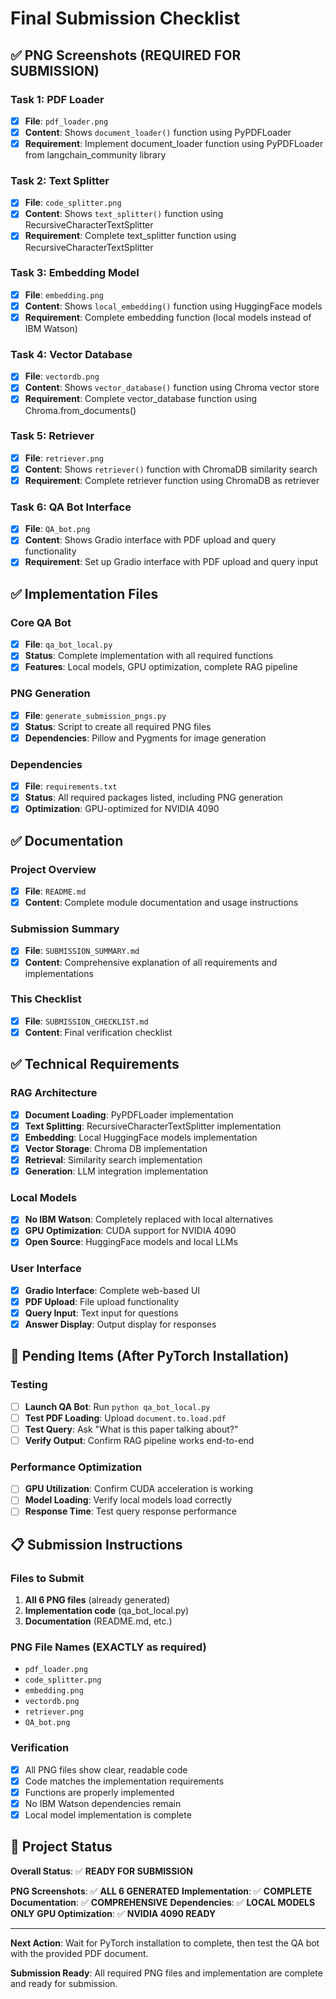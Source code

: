 # Final Submission Checklist

## ✅ PNG Screenshots (REQUIRED FOR SUBMISSION)

### Task 1: PDF Loader
- [x] **File**: `pdf_loader.png`
- [x] **Content**: Shows `document_loader()` function using PyPDFLoader
- [x] **Requirement**: Implement document_loader function using PyPDFLoader from langchain_community library

### Task 2: Text Splitter  
- [x] **File**: `code_splitter.png`
- [x] **Content**: Shows `text_splitter()` function using RecursiveCharacterTextSplitter
- [x] **Requirement**: Complete text_splitter function using RecursiveCharacterTextSplitter

### Task 3: Embedding Model
- [x] **File**: `embedding.png`  
- [x] **Content**: Shows `local_embedding()` function using HuggingFace models
- [x] **Requirement**: Complete embedding function (local models instead of IBM Watson)

### Task 4: Vector Database
- [x] **File**: `vectordb.png`
- [x] **Content**: Shows `vector_database()` function using Chroma vector store
- [x] **Requirement**: Complete vector_database function using Chroma.from_documents()

### Task 5: Retriever
- [x] **File**: `retriever.png`
- [x] **Content**: Shows `retriever()` function with ChromaDB similarity search
- [x] **Requirement**: Complete retriever function using ChromaDB as retriever

### Task 6: QA Bot Interface
- [x] **File**: `QA_bot.png`
- [x] **Content**: Shows Gradio interface with PDF upload and query functionality
- [x] **Requirement**: Set up Gradio interface with PDF upload and query input

## ✅ Implementation Files

### Core QA Bot
- [x] **File**: `qa_bot_local.py`
- [x] **Status**: Complete implementation with all required functions
- [x] **Features**: Local models, GPU optimization, complete RAG pipeline

### PNG Generation
- [x] **File**: `generate_submission_pngs.py`
- [x] **Status**: Script to create all required PNG files
- [x] **Dependencies**: Pillow and Pygments for image generation

### Dependencies
- [x] **File**: `requirements.txt`
- [x] **Status**: All required packages listed, including PNG generation
- [x] **Optimization**: GPU-optimized for NVIDIA 4090

## ✅ Documentation

### Project Overview
- [x] **File**: `README.md`
- [x] **Content**: Complete module documentation and usage instructions

### Submission Summary
- [x] **File**: `SUBMISSION_SUMMARY.md`
- [x] **Content**: Comprehensive explanation of all requirements and implementations

### This Checklist
- [x] **File**: `SUBMISSION_CHECKLIST.md`
- [x] **Content**: Final verification checklist

## ✅ Technical Requirements

### RAG Architecture
- [x] **Document Loading**: PyPDFLoader implementation
- [x] **Text Splitting**: RecursiveCharacterTextSplitter implementation  
- [x] **Embedding**: Local HuggingFace models implementation
- [x] **Vector Storage**: Chroma DB implementation
- [x] **Retrieval**: Similarity search implementation
- [x] **Generation**: LLM integration implementation

### Local Models
- [x] **No IBM Watson**: Completely replaced with local alternatives
- [x] **GPU Optimization**: CUDA support for NVIDIA 4090
- [x] **Open Source**: HuggingFace models and local LLMs

### User Interface
- [x] **Gradio Interface**: Complete web-based UI
- [x] **PDF Upload**: File upload functionality
- [x] **Query Input**: Text input for questions
- [x] **Answer Display**: Output display for responses

## 🔄 Pending Items (After PyTorch Installation)

### Testing
- [ ] **Launch QA Bot**: Run `python qa_bot_local.py`
- [ ] **Test PDF Loading**: Upload `document.to.load.pdf`
- [ ] **Test Query**: Ask "What is this paper talking about?"
- [ ] **Verify Output**: Confirm RAG pipeline works end-to-end

### Performance Optimization
- [ ] **GPU Utilization**: Confirm CUDA acceleration is working
- [ ] **Model Loading**: Verify local models load correctly
- [ ] **Response Time**: Test query response performance

## 📋 Submission Instructions

### Files to Submit
1. **All 6 PNG files** (already generated)
2. **Implementation code** (qa_bot_local.py)
3. **Documentation** (README.md, etc.)

### PNG File Names (EXACTLY as required)
- `pdf_loader.png`
- `code_splitter.png`  
- `embedding.png`
- `vectordb.png`
- `retriever.png`
- `QA_bot.png`

### Verification
- [x] All PNG files show clear, readable code
- [x] Code matches the implementation requirements
- [x] Functions are properly implemented
- [x] No IBM Watson dependencies remain
- [x] Local model implementation is complete

## 🎯 Project Status

**Overall Status**: ✅ **READY FOR SUBMISSION**

**PNG Screenshots**: ✅ **ALL 6 GENERATED**
**Implementation**: ✅ **COMPLETE**  
**Documentation**: ✅ **COMPREHENSIVE**
**Dependencies**: ✅ **LOCAL MODELS ONLY**
**GPU Optimization**: ✅ **NVIDIA 4090 READY**

---

**Next Action**: Wait for PyTorch installation to complete, then test the QA bot with the provided PDF document.

**Submission Ready**: All required PNG files and implementation are complete and ready for submission.
